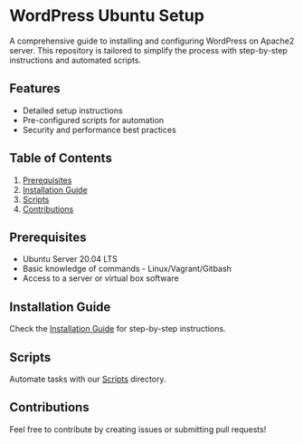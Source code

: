 # WordPress Ubuntu Setup

A comprehensive guide to installing and configuring WordPress on Apache2 server. This repository is tailored to simplify the process with step-by-step instructions and automated scripts.

## Features
- Detailed setup instructions
- Pre-configured scripts for automation
- Security and performance best practices

## Table of Contents
1. [Prerequisites](#prerequisites)
2. [Installation Guide](#installation-guide)
3. [Scripts](#scripts)
4. [Contributions](#contributions)

## Prerequisites
- Ubuntu Server 20.04 LTS
- Basic knowledge of commands - Linux/Vagrant/Gitbash
- Access to a server or virtual box software

## Installation Guide
Check the [Installation Guide](installation/ubuntu-install.md) for step-by-step instructions.

## Scripts
Automate tasks with our [Scripts](scripts/) directory.

## Contributions
Feel free to contribute by creating issues or submitting pull requests!
